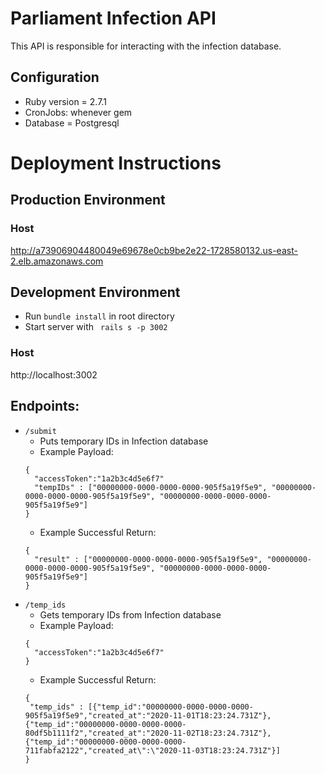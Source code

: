 # Parliament Infection API

This API is responsible for interacting with the infection database.

## Configuration

* Ruby version = 2.7.1
* CronJobs: whenever gem
* Database = Postgresql

# Deployment Instructions
## Production Environment
### Host
http://a73906904480049e69678e0cb9be2e22-1728580132.us-east-2.elb.amazonaws.com


## Development Environment
- Run ``` bundle install ``` in root directory
- Start server with ``` rails s -p 3002```
### Host
http://localhost:3002

## Endpoints:
- ```/submit ```
    - Puts temporary IDs in Infection database
    - Example Payload: 
    ```
    { 
      "accessToken":"1a2b3c4d5e6f7"
      "tempIDs" : ["00000000-0000-0000-0000-905f5a19f5e9", "00000000-0000-0000-0000-905f5a19f5e9", "00000000-0000-0000-0000-905f5a19f5e9"]
    }
    ```
    - Example Successful Return:
    ```
    {
      "result" : ["00000000-0000-0000-0000-905f5a19f5e9", "00000000-0000-0000-0000-905f5a19f5e9", "00000000-0000-0000-0000-905f5a19f5e9"]
    }
- ```/temp_ids ```
    - Gets temporary IDs from Infection database
    - Example Payload: 
    ```
    { 
      "accessToken":"1a2b3c4d5e6f7"
    }
    ```
    - Example Successful Return:
    ```
    {
     "temp_ids" : [{"temp_id":"00000000-0000-0000-0000-905f5a19f5e9","created_at":"2020-11-01T18:23:24.731Z"},{"temp_id":"00000000-0000-0000-0000-80df5b1111f2","created_at":"2020-11-02T18:23:24.731Z"},{"temp_id":"00000000-0000-0000-0000-711fabfa2122","created_at\":\"2020-11-03T18:23:24.731Z"}]
    }
